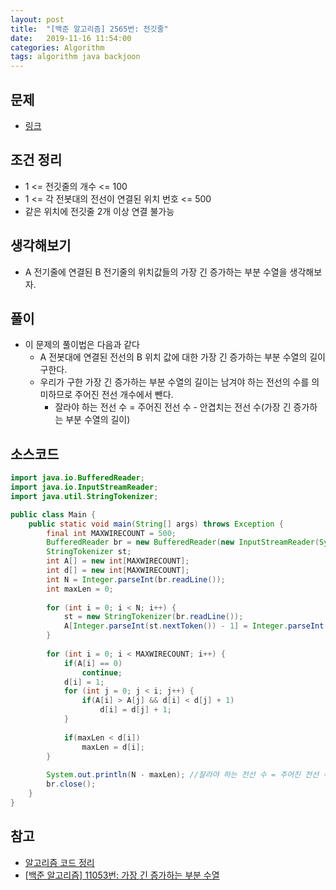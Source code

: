 ```yaml
---
layout: post
title:  "[백준 알고리즘] 2565번: 전깃줄"
date:   2019-11-16 11:54:00
categories: Algorithm
tags: algorithm java backjoon
---
```


## 문제
- [링크](https://www.acmicpc.net/problem/11054)

## 조건 정리
- 1 <= 전깃줄의 개수 <= 100
- 1 <= 각 전봇대의 전선이 연결된 위치 번호 <= 500
- 같은 위치에 전깃줄 2개 이상 연결 불가능

## 생각해보기
- A 전기줄에 연결된 B 전기줄의 위치값들의 가장 긴 증가하는 부분 수열을 생각해보자.

## 풀이
- 이 문제의 풀이법은 다음과 같다
  - A 전봇대에 연결된 전선의 B 위치 값에 대한 가장 긴 증가하는 부분 수열의 길이 구한다.
  - 우리가 구한 가장 긴 증가하는 부분 수열의 길이는 남겨야 하는 전선의 수를 의미하므로 주어진 전선 개수에서 뺀다.
    - 잘라야 하는 전선 수 = 주어진 전선 수 - 안겹치는 전선 수(가장 긴 증가하는 부분 수열의 길이)

## 소스코드
```java
import java.io.BufferedReader;
import java.io.InputStreamReader;
import java.util.StringTokenizer;

public class Main {
	public static void main(String[] args) throws Exception {
		final int MAXWIRECOUNT = 500;
		BufferedReader br = new BufferedReader(new InputStreamReader(System.in));
		StringTokenizer st;
		int A[] = new int[MAXWIRECOUNT];
		int d[] = new int[MAXWIRECOUNT];
		int N = Integer.parseInt(br.readLine());
		int maxLen = 0;
		
		for (int i = 0; i < N; i++) {
			st = new StringTokenizer(br.readLine());
			A[Integer.parseInt(st.nextToken()) - 1] = Integer.parseInt(st.nextToken()); //자연수 -> 인덱스로 변환을 위해 -1을 해준다
		}
		
		for (int i = 0; i < MAXWIRECOUNT; i++) {
			if(A[i] == 0)
				continue;
			d[i] = 1;
			for (int j = 0; j < i; j++) {
				if(A[i] > A[j] && d[i] < d[j] + 1)
					d[i] = d[j] + 1;
			}
			
			if(maxLen < d[i])
				maxLen = d[i];
		}
		
		System.out.println(N - maxLen); //잘라야 하는 전선 수 = 주어진 전선 수 - 안겹치는 전선 수(가장 긴 증가하는 부분 수열의 길이)
		br.close();
	}
}
```

## 참고
- [알고리즘 코드 정리](https://github.com/ByoungJoonIm/Algorithm_Practice)
- [[백준 알고리즘] 11053번: 가장 긴 증가하는 부분 수열](https://byoungjoonim.github.io/2019/11/15/baekjoon-11053/)
